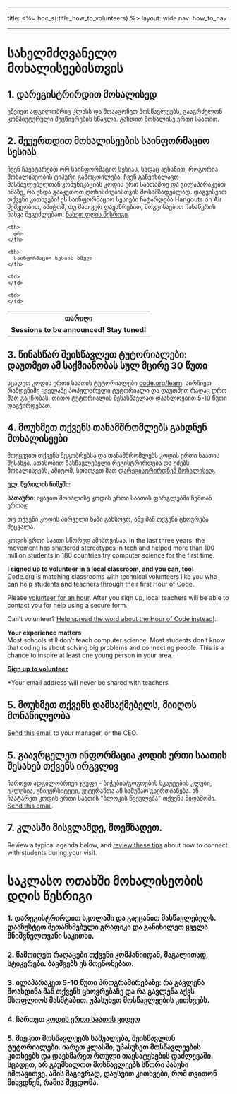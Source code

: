 * * *

title: <%= hoc_s(:title_how_to_volunteers) %> layout: wide nav: how_to_nav

* * *

# სახელმძღვანელო მოხალისეებისთვის

## 1. დარეგისტრირდით მოხალისედ

ეწვიეთ ადგილობრივ კლასს და შთააგონეთ მოსწავლეებს, გააგრძელონ კომპიუტერული მეცნიერების სწავლა. [გახდით მოხალისე ერთი საათით](https://code.org/volunteer/engineer).

## 2. შეუერთდით მოხალისეების საინფორმაციო სესიას

ჩვენ ჩავატარებთ ორ საინფორმაციო სესიას, სადაც ავხსნით, როგორია მოხალისეობის ტიპური გამოცდილება. ჩვენ განვიხილავთ მასწავლებელთან კომუნიკაციას კოდის ერთ საათამდე და ვილაპარაკებთ იმაზე, რა უნდა გააკეთოთ ღონისძიებისთვის მოსამზადებლად. დაგვისვით თქვენი კითხვები! ეს საინფორმაციო სესიები ჩატარდება Hangouts on Air მეშვეობით, ამიტომ, თუ მათ ვერ დაესწრებით, მოგვინაებით ჩანაწერის ნახვა შეგეძლებათ. [ნახეთ დღის წესრიგი](https://docs.google.com/document/d/1y2PjgICSEnYGTD7MT1mvLS6RvA9BJDG4zWheD0ZFIUo/edit?usp=sharing).

<table>
  <tr>
    <th>
      თარიღი
    </th>
    
    <th>
      დრო
    </th>
    
    <th>
      საინფორმაციო სესიის ბმული
    </th>
  </tr>
  
  <tr>
    <td>
      <strong>Sessions to be announced! Stay tuned!</strong>
    </td>
    
    <td>
    </td>
    
    <td>
    </td>
  </tr>
</table>

## 3. წინასწარ შეისწავლეთ ტუტორიალები: დაუთმეთ ამ საქმიანობას სულ მცირე 30 წუთი

სცადეთ კოდის ერთი საათის ტუტორიალები [code.org/learn](https://code.org/learn). აირჩიეთ რამდენიმე ყველაზე პოპულარული ტუტორიალი და დაუთმეთ რაღაც დრო მათ გაცნობას. თითო ტუტორიალის შესასწავლად დაახლოებით 5-10 წუთი დაგჭირდებათ.

## 4. მოუხმეთ თქვენს თანამშრომლებს გახდნენ მოხალისეები

მოუყევით თქვენს მეგობრებსა და თანამშრომლებს კოდის ერთი საათის შესახებ. ათასობით მასწავლებელი რეგისტრირდება და ეძებს მოხალისეებს, ამიტომ, სთხოვეთ მათ [დარეგისტრირდნენ მოხალისედ](https://code.org/volunteer).

**ელ. წერილის ნიმუში:**

**სათაური**: იყავით მოხალისე კოდის ერთი საათის ფარგლებში ჩემთან ერთად

თუ თქვენი კოდის პირველი ხაზი გახსოვთ, ანუ მან თქვენი ცხოვრება შეცვალა.

კოდის ერთი საათი სწორედ ამისთვისაა. In the last three years, the movement has shattered stereotypes in tech and helped more than 100 million students in 180 countries try computer science for the first time.

**I signed up to volunteer in a local classroom, and you can, too!**   
Code.org is matching classrooms with technical volunteers like you who can help students and teachers through their first Hour of Code.

Please [volunteer for an hour](https://code.org/volunteer/engineer). After you sign up, local teachers will be able to contact you for help using a secure form.

Can’t volunteer? [Help spread the word about the Hour of Code instead!](https://hourofcode.com/promote).

**Your experience matters**  
Most schools still don’t teach computer science. Most students don’t know that coding is about solving big problems and connecting people. This is a chance to inspire at least one young person in your area.

**[Sign up to volunteer](https://code.org/volunteer/engineer)**

*Your email address will never be shared with teachers.

## 5. მოუხმეთ თქვენს დამსაქმებელს, მიიღოს მონაწილეობა

[Send this email](https://hourofcode.com/promote/resources#email) to your manager, or the CEO.

## 5. გაავრცელეთ ინფორმაცია კოდის ერთი საათის შესახებ თქვენს ირგვლივ

ჩართეთ ადგილობრივი ჯგუფი - ბიჭების/გოგოების სკაუტების კლუბი, ეკლესია, უნივერსიტეტი, ვეტერანთა ან სამუშაო გაერთიანება. ან ჩაატარეთ კოდის ერთი საათის "ბლოკის წვეულება" თქვენს მიდამოში. [Send this email](https://hourofcode.com/promote/resources#email).

## 7. კლასში მისვლამდე, მოემზადეთ.

Review a typical agenda below, and [review these tips](https://code.org/files/CSTT_Volunteers.pdf) about how to connect with students during your visit.

# საკლასო ოთახში მოხალისეობის დღის წესრიგი

### 1. დარეგისტრირდით სკოლაში და გაეცანით მასწავლებელს. დააზუსტეთ შეთანხმებული გრაფიკი და განიხილეთ ყველა მნიშვნელოვანი საკითხი.

### 2. წამოიღეთ რაღაცები თქვენი კომპანიიდან, მაგალითად, სტიკერები. ბავშვებს ეს მოეწონებათ.

### 3. ილაპარაკეთ 5-10 წუთი პროგრამირებაზე: რა გავლენა მოახდინა მან თქვენს ცხოვრებაზე და რა გავლენა აქვს მსოფლიოს მასშტაბით. უპასუხეთ მოსწავლეების კითხვებს.

### 4. ჩართეთ [კოდის ერთი საათის ვიდეო](https://www.youtube.com/watch?v=2DxWIxec6yo)

### 5. მიეცით მოსწავლეებს საშუალება, შეისწავლონ ტუტორიალები. იარეთ კლასში, უპასუხეთ მოსწავლეების კითხვებს და დაეხმარეთ რთული თავსატეხების დაძლევაში. სცადეთ, არ გაუმხილოთ მოსწავლეებს სწორი პასუხი იმთავითვე. ამის მაგივრად, დაუსვით კითხვები, რომ თვითონ მიხვდნენ, რაშია შეცდომა.